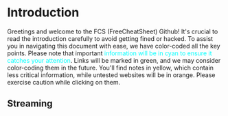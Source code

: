 # **Introduction**

Greetings and welcome to the FCS (FreeCheatSheet) Github! It's crucial to read the introduction carefully to avoid getting fined or hacked. To assist you in navigating this document with ease, we have color-coded all the key points. Please note that important <span style="color:cyan;">information will be in cyan to ensure it catches your attention</span>. Links will be marked in green, and we may consider color-coding them in the future. You'll find notes in yellow, which contain less critical information, while untested websites will be in orange. Please exercise caution while clicking on them.

## **Streaming**

